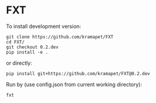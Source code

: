 FXT
===

To install development version:
```shell
git clone https://github.com/kramapet/FXT 
cd FXT/
git checkout 0.2.dev
pip install -e .
```
or directly:
```shell
pip install git+https://github.com/kramapet/FXT@0.2.dev
```

Run by (use config.json from current working directory):
```shell
fxt
```
